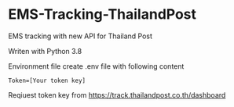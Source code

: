 # EMS-Tracking-ThailandPost

EMS tracking with new API for Thailand Post

Writen with Python 3.8

Environment file
create .env file with following content

```
Token=[Your token key]
```

Reqiuest token key from https://track.thailandpost.co.th/dashboard
